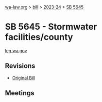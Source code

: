 [wa-law.org](/) > [bill](/bill/) > [2023-24](/bill/2023-24/) > [SB 5645](/bill/2023-24/sb/5645/)

# SB 5645 - Stormwater facilities/county
[leg.wa.gov](https://app.leg.wa.gov/billsummary?BillNumber=5645&Year=2023&Initiative=false)

## Revisions
* [Original Bill](1/)

## Meetings